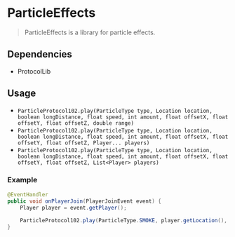 # ParticleEffects
> ParticleEffects is a library for particle effects.

## Dependencies ##
* ProtocolLib

## Usage ##

* `ParticleProtocol102.play(ParticleType type, Location location, boolean longDistance, float speed, int amount, float offsetX, float offsetY, float offsetZ, double range)`
* `ParticleProtocol102.play(ParticleType type, Location location, boolean longDistance, float speed, int amount, float offsetX, float offsetY, float offsetZ, Player... players)`
* `ParticleProtocol102.play(ParticleType type, Location location, boolean longDistance, float speed, int amount, float offsetX, float offsetY, float offsetZ, List<Player> players)`

### Example ###

```java
@EventHandler
public void onPlayerJoin(PlayerJoinEvent event) {
    Player player = event.getPlayer();
  
    ParticleProtocol102.play(ParticleType.SMOKE, player.getLocation(), true, 0.3f, 5, 0.0f, 0.0f, 0.0f, 100);
}
```
